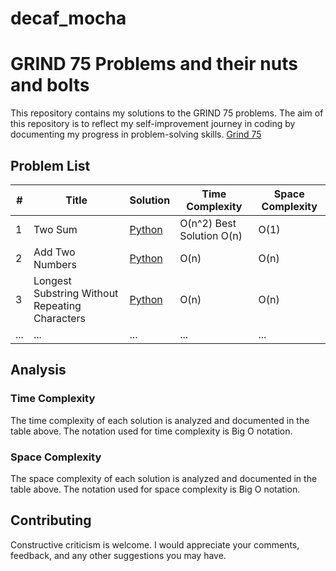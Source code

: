 # decaf_mocha
# GRIND 75 Problems and their nuts and bolts

This repository contains my solutions to the GRIND 75 problems. The aim of this repository is to reflect my self-improvement journey in coding by documenting my progress in problem-solving skills. [Grind 75](https://www.techinterviewhandbook.org/grind75)

## Problem List

| # | Title | Solution | Time Complexity | Space Complexity |
| --- | --- | --- | --- | --- |
| 1 | Two Sum | [Python](./two-sum.py) | O(n^2) Best Solution O(n)| O(1) |
| 2 | Add Two Numbers | [Python](./add-two-numbers.py) | O(n) | O(n) |
| 3 | Longest Substring Without Repeating Characters | [Python](./longest-substring-without-repeating-characters.py) | O(n) | O(n) |
| ... | ... | ... | ... | ... |

## Analysis

### Time Complexity

The time complexity of each solution is analyzed and documented in the table above. The notation used for time complexity is Big O notation.

### Space Complexity

The space complexity of each solution is analyzed and documented in the table above. The notation used for space complexity is Big O notation.

## Contributing
Constructive criticism is welcome. I would appreciate your comments, feedback, and any other suggestions you may have.

